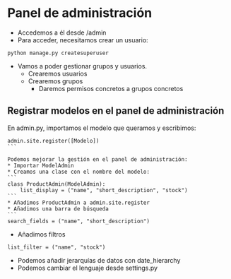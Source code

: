 # Panel de administración
* Accedemos a él desde /admin
* Para acceder, necesitamos crear un usuario:
```
python manage.py createsuperuser
```
* Vamos a poder gestionar grupos y usuarios.
  * Crearemos usuarios
  * Crearemos grupos
    * Daremos permisos concretos a grupos concretos

## Registrar modelos en el panel de administración
En admin.py, importamos el modelo que queramos y escribimos:
````
admin.site.register([Modelo])
```

Podemos mejorar la gestión en el panel de administración:
* Importar ModelAdmin
* Creamos una clase con el nombre del modelo:
```
class ProductAdmin(ModelAdmin):
    list_display = ("name", "short_description", "stock")
```
* Añadimos ProductAdmin a admin.site.register
* Añadimos una barra de búsqueda
```
search_fields = ("name", "short_description")
````
* Añadimos filtros
```
list_filter = ("name", "stock")
```
* Podemos añadir jerarquías de datos con date_hierarchy
* Podemos cambiar el lenguaje desde settings.py